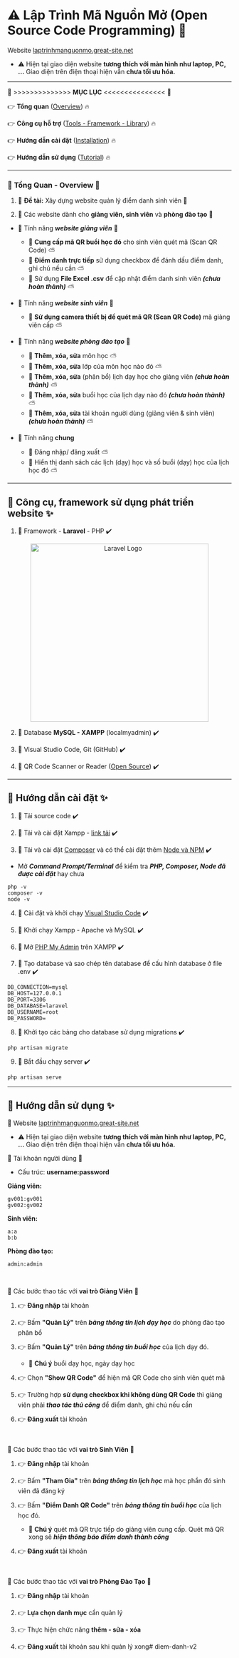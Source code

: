 # :warning: Lập Trình Mã Nguồn Mở (Open Source Code Programming) :100:

Website [laptrinhmanguonmo.great-site.net](http://laptrinhmanguonmo.great-site.net/) 

- :warning: Hiện tại giao diện website **tương thích với màn hình như laptop, PC, ...** Giao diện trên điện thoại hiện vẫn **chưa tối ưu hóa.**

---
:bookmark: >>>>>>>>>>>>>> **MỤC LỤC** <<<<<<<<<<<<<<< :bookmark:

:point_right: **Tổng quan** ([Overview](#overview)) :fire:

:point_right: **Công cụ hỗ trợ** ([Tools - Framework - Library](#tools-framework-library)) :fire:

:point_right: **Hướng dẫn cài đặt** ([Installation](#installation)) :fire:

:point_right: **Hướng dẫn sử dụng** ([Tutorial](#tutorial)) :fire:

---
<a name="overview"></a>
### :loudspeaker: **Tổng Quan - Overview**  :triangular_flag_on_post:

1. :wave: **Đề tài:** Xây dựng website quản lý điểm danh sinh viên  :gift:

2. :wave: Các website dành cho **giảng viên, sinh viên** và **phòng đào tạo** :gift:

- :rotating_light: Tính năng ***website giảng viên*** :rotating_light:
  - :palm_tree: **Cung cấp mã QR buổi học đó** cho sinh viên quét mã (Scan QR Code) :partly_sunny:
  - :palm_tree: **Điểm danh trực tiếp** sử dụng checkbox để đánh dấu điểm danh, ghi chú nếu cần :partly_sunny:
  - :palm_tree: Sử dụng **File Excel .csv** để cập nhật điểm danh sinh viên ***(chưa hoàn thành)*** :partly_sunny:

- :rotating_light: Tính năng ***website sinh viên*** :rotating_light:
  - :palm_tree: **Sử dụng camera thiết bị để quét mã QR (Scan QR Code)** mã giảng viên cấp :partly_sunny:

- :rotating_light: Tính năng ***website phòng đào tạo*** :rotating_light:
  - :palm_tree: **Thêm, xóa, sửa** môn học :partly_sunny:
  - :palm_tree: **Thêm, xóa, sửa** lớp của môn học nào đó :partly_sunny:
  - :palm_tree: **Thêm, xóa, sửa** (phân bổ) lịch dạy học cho giảng viên ***(chưa hoàn thành)*** :partly_sunny:
  - :palm_tree: **Thêm, xóa, sửa** buổi học của lịch dạy nào đó ***(chưa hoàn thành)*** :partly_sunny:
  - :palm_tree: **Thêm, xóa, sửa** tài khoản người dùng (giảng viên & sinh viên) ***(chưa hoàn thành)*** :partly_sunny:

- :rotating_light: Tính năng **chung**
  - :palm_tree: Đăng nhập/ đăng xuất :partly_sunny:
  - :palm_tree: Hiển thị danh sách các lịch (dạy) học và số buổi (dạy) học của lịch học đó :partly_sunny:

---
<a name="tools-framework-library"></a>
## :pushpin: **Công cụ, framework sử dụng phát triển website** :sparkles: 

1. :triangular_flag_on_post: Framework - **Laravel** - PHP :heavy_check_mark:

<p align="center"><a href="https://laravel.com" target="_blank"><img src="https://raw.githubusercontent.com/laravel/art/master/logo-lockup/5%20SVG/2%20CMYK/1%20Full%20Color/laravel-logolockup-cmyk-red.svg" width="400" alt="Laravel Logo"></a></p>

2. :triangular_flag_on_post: Database **MySQL - XAMPP** (localmyadmin) :heavy_check_mark:

3. :triangular_flag_on_post: Visual Studio Code, Git (GitHub) :heavy_check_mark:

4. :triangular_flag_on_post: QR Code Scanner or Reader ([Open Source](https://www.geeksforgeeks.org/create-a-qr-code-scanner-or-reader-in-html-css-javascript/)) :heavy_check_mark:

---
<a name="installation"></a>
## :pushpin: **Hướng dẫn cài đặt** :sparkles:

1. :triangular_flag_on_post: Tải source code :heavy_check_mark:

2. :triangular_flag_on_post: Tải và cài đặt Xampp - [link tải](https://www.apachefriends.org/download.html) :heavy_check_mark:

3. :triangular_flag_on_post: Tải và cài đặt [Composer](https://getcomposer.org/) và có thể cài đặt thêm [Node và NPM](https://nodejs.org/en) :heavy_check_mark:

  - Mở ***Command Prompt/Terminal*** để kiểm tra ***PHP, Composer, Node đã được cài đặt*** hay chưa

```
php -v
composer -v
node -v
```

4. :triangular_flag_on_post: Cài đặt và khởi chạy [Visual Studio Code](https://code.visualstudio.com/) :heavy_check_mark:

5. :triangular_flag_on_post: Khởi chạy Xampp - Apache và MySQL :heavy_check_mark:

6. :triangular_flag_on_post: Mở [PHP My Admin](http://localhost/phpmyadmin/) trên XAMPP :heavy_check_mark:

7. :triangular_flag_on_post: Tạo database và sao chép tên database để cấu hình database ở file .env :heavy_check_mark: 

```
DB_CONNECTION=mysql
DB_HOST=127.0.0.1
DB_PORT=3306
DB_DATABASE=laravel
DB_USERNAME=root
DB_PASSWORD=
```

8. :triangular_flag_on_post: Khởi tạo các bảng cho database sử dụng migrations :heavy_check_mark:

```
php artisan migrate
```

9. :triangular_flag_on_post: Bắt đầu chạy server :heavy_check_mark:

```
php artisan serve
```

---
<a name="tutorial"></a>
## :pushpin: **Hướng dẫn sử dụng** :sparkles:

:rotating_light: Website [laptrinhmanguonmo.great-site.net](http://laptrinhmanguonmo.great-site.net/) 

- :warning: Hiện tại giao diện website **tương thích với màn hình như laptop, PC, ...** Giao diện trên điện thoại hiện vẫn **chưa tối ưu hóa.**

:rotating_light: Tài khoản người dùng :rotating_light:
- Cấu trúc: **username:password**

**Giảng viên:** 

```
gv001:gv001
gv002:gv002
```

**Sinh viên:** 

```
a:a
b:b
```

**Phòng đào tạo:** 

```
admin:admin
```

<br>

:rotating_light: Các bước thao tác với **vai trò Giảng Viên** :rotating_light:

1. :point_right: **Đăng nhập** tài khoản

2. :point_right: Bấm **"Quản Lý"** trên ***bảng thông tin lịch dạy học*** do phòng đào tạo phân bổ

3. :point_right: Bấm **"Quản Lý"** trên ***bảng thông tin buổi học*** của lịch dạy đó.
   - :palm_tree: **Chú ý** buổi dạy học, ngày dạy học

4. :point_right: Chọn **"Show QR Code"** để hiện mã QR Code cho sinh viên quét mã

5. :point_right: Trường hợp **sử dụng checkbox khi không dùng QR Code** thì giảng viên phải ***thao tác thủ công*** để điểm danh, ghi chú nếu cần

6. :point_right: **Đăng xuất** tài khoản

<br>

:rotating_light: Các bước thao tác với **vai trò Sinh Viên** :rotating_light:

1. :point_right: **Đăng nhập** tài khoản

2. :point_right: Bấm **"Tham Gia"** trên ***bảng thông tin lịch học*** mà học phần đó sinh viên đã đăng ký

3. :point_right: Bấm **"Điểm Danh QR Code"** trên ***bảng thông tin buổi học*** của lịch học đó.
   - :palm_tree: **Chú ý** quét mã QR trực tiếp do giảng viên cung cấp. Quét mã QR xong sẽ ***hiện thông báo điểm danh thành công***

6. :point_right: **Đăng xuất** tài khoản

<br>

:rotating_light: Các bước thao tác với **vai trò Phòng Đào Tạo** :rotating_light:

1. :point_right: **Đăng nhập** tài khoản

2. :point_right: **Lựa chọn danh mục** cần quản lý

3. :point_right: Thực hiện chức năng **thêm - sửa - xóa**

4. :point_right: **Đăng xuất** tài khoản sau khi quản lý xong#   d i e m - d a n h - v 2  
 